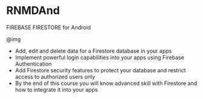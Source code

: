 # RNMDAnd

FIREBASE FIRESTORE for Android


@img[](../<images_screenshot>./images/screenshot_1.png "Optional Title")


* Add, edit and delete data for a Firestore database in your apps
* Implement powerful login capabilities into your apps using Firebase Authentication
* Add Firestore security features to protect your database and restrict access to authorized users only
* By the end of this course you will know advanced skill with Firestore and how to integrate it into your apps
